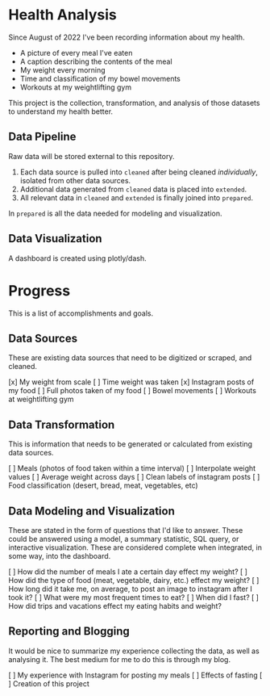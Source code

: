 # Health Analysis

Since August of 2022 I've been recording information about my health.
* A picture of every meal I've eaten
* A caption describing the contents of the meal
* My weight every morning
* Time and classification of my bowel movements
* Workouts at my weightlifting gym

This project is the collection, transformation, and analysis of those datasets to understand my health better.

## Data Pipeline

Raw data will be stored external to this repository.

1) Each data source is pulled into `cleaned` after being cleaned _individually_, isolated from other data sources.
2) Additional data generated from `cleaned` data is placed into `extended`.
3) All relevant data in `cleaned` and `extended` is finally joined into `prepared`.

In `prepared` is all the data needed for modeling and visualization.

## Data Visualization

A dashboard is created using plotly/dash.

# Progress

This is a list of accomplishments and goals.

## Data Sources

These are existing data sources that need to be digitized or scraped, and cleaned.

[x] My weight from scale
[ ] Time weight was taken
[x] Instagram posts of my food
[ ] Full photos taken of my food
[ ] Bowel movements
[ ] Workouts at weightlifting gym

## Data Transformation

This is information that needs to be generated or calculated from existing data sources.

[ ] Meals (photos of food taken within a time interval)
[ ] Interpolate weight values
[ ] Average weight across days
[ ] Clean labels of instagram posts
[ ] Food classification (desert, bread, meat, vegetables, etc)

## Data Modeling and Visualization

These are stated in the form of questions that I'd like to answer.  These could be answered using a model, a summary statistic, SQL query, or interactive visualization.  These are considered complete when integrated, in some way, into the dashboard.

[ ] How did the number of meals I ate a certain day effect my weight?
[ ] How did the type of food (meat, vegetable, dairy, etc.) effect my weight?
[ ] How long did it take me, on average, to post an image to instagram after I took it?
[ ] What were my most frequent times to eat?
[ ] When did I fast?
[ ] How did trips and vacations effect my eating habits and weight?

## Reporting and Blogging

It would be nice to summarize my experience collecting the data, as well as analysing it.  The best medium for me to do this is through my blog.

[ ] My experience with Instagram for posting my meals
[ ] Effects of fasting
[ ] Creation of this project
